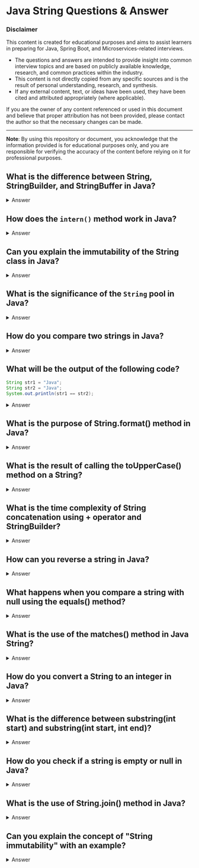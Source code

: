 # Java String Questions & Answer

### Disclaimer

This content is created for educational purposes and aims to assist learners in preparing for Java, Spring Boot, and Microservices-related interviews.

- The questions and answers are intended to provide insight into common interview topics and are based on publicly available knowledge, research, and common practices within the industry.
- This content is not directly copied from any specific sources and is the result of personal understanding, research, and synthesis.
- If any external content, text, or ideas have been used, they have been cited and attributed appropriately (where applicable).

If you are the owner of any content referenced or used in this document and believe that proper attribution has not been provided, please contact the author so that the necessary changes can be made.

---

**Note**: By using this repository or document, you acknowledge that the information provided is for educational purposes only, and you are responsible for verifying the accuracy of the content before relying on it for professional purposes.


## What is the difference between String, StringBuilder, and StringBuffer in Java?
<details>
<summary>Answer</summary>

- **String**: Immutable, meaning its value cannot be changed once created. It is stored in the string pool.
- **StringBuilder**: Mutable and not synchronized, designed for single-threaded scenarios where you need to perform frequent string modifications.
- **StringBuffer**: Mutable and synchronized, designed for multi-threaded scenarios where string modifications occur.

</details>

## How does the `intern()` method work in Java?
<details>
<summary>Answer</summary>

The `intern()` method ensures that all equal string literals refer to the same object in memory. If a string is already in the string pool, the method returns the reference to that string, otherwise, it adds the string to the pool.

</details>

## Can you explain the immutability of the String class in Java?
<details>
<summary>Answer</summary>

The String class in Java is immutable, meaning once a String object is created, its value cannot be changed. Any modification to a string creates a new string object. This is achieved by making the fields `final` and `private`, and not providing methods that modify the string value.

</details>

## What is the significance of the `String` pool in Java?
<details>
<summary>Answer</summary>

The string pool (also known as the string literal pool) is a special memory region where Java stores unique string literals. When you create a string using a literal (e.g., `"Hello"`), it is checked in the pool. If it already exists, the existing reference is returned; otherwise, a new string object is created and added to the pool.

</details>

## How do you compare two strings in Java?
<details>
<summary>Answer</summary>

- Use `equals()` method for content comparison.
- Use `==` for reference comparison (checks if two references point to the same object).

</details>

## What will be the output of the following code?

```java
String str1 = "Java";
String str2 = "Java";
System.out.println(str1 == str2);
```

<details>
<summary>Answer</summary>
- true
Since both str1 and str2 point to the same string in the string pool.


</details>

## What is the purpose of String.format() method in Java?
<details>
<summary> Answer</summary>

- String.format() is used to create formatted strings, similar to the printf function. 
- It allows you to insert values into a string with placeholders, making the string creation more flexible and readable.

</details>

## What is the result of calling the toUpperCase() method on a String?
<details>
<summary> Answer</summary>

- toUpperCase() returns a new string where all the characters are converted to uppercase. The original string remains unchanged because Strings are immutable.

</details>

## What is the time complexity of String concatenation using + operator and StringBuilder?
<details>
<summary> Answer</summary>

- Using + for string concatenation: O(n^2) because a new String object is created every time you concatenate.
- Using StringBuilder: O(n) because StringBuilder appends to the existing buffer without creating new objects for each operation.

</details>

## How can you reverse a string in Java?

<details>
<summary> Answer</summary>

```java 
String str = "Hello";
String reversed = new StringBuilder(str).reverse().toString();
System.out.println(reversed);  // Output: "olleH"
```
</details>

## What happens when you compare a string with null using the equals() method?
<details>
<summary> Answer</summary>

- Calling equals() on a null value will throw a NullPointerException. Always ensure that the string you are calling equals() on is not null or use Objects.equals() which safely handles null.

</details>

## What is the use of the matches() method in Java String?
<details>
<summary> Answer</summary>

- The matches() method checks if the string matches the given regular expression. It returns true if the string matches the pattern and false otherwise.

```java 
String str = "hello123";
System.out.println(str.matches("\\w+"));  // Output: true

```
</details>

## How do you convert a String to an integer in Java?
<details>
<summary> Answer</summary>

```java 
String str = "123";
int num = Integer.parseInt(str);
```

- Alternatively, Integer.valueOf(str) can be used if you need the result as an Integer object.
</details>

## What is the difference between substring(int start) and substring(int start, int end)?
<details>
<summary> Answer</summary>

- substring(int start): Returns a new string starting from the start index to the end of the string.
- substring(int start, int end): Returns a new string from start index to end - 1 index (exclusive of the end index).

</details>

## How do you check if a string is empty or null in Java?
<details>
<summary> Answer</summary>

```java 
String str = "";
if (str == null || str.isEmpty()) {
    System.out.println("String is null or empty");
}
```
</details>

## What is the use of String.join() method in Java? 
<details>
<summary> Answer</summary>

- String.join() is used to join elements of a collection (like a list or array) into a single string with a specified delimiter.

```java 
String result = String.join(",", "apple", "banana", "cherry");
System.out.println(result);  // Output: "apple,banana,cherry"
```
</details>

## Can you explain the concept of "String immutability" with an example?
<details>
<summary> Answer</summary>

- Strings in Java are immutable. Once a String object is created, its value cannot be changed.
-  Example
```java 
String s1 = "Java";
s1 = s1.concat(" Programming");
System.out.println(s1);  // Output: "Java Programming"
// The original string "Java" is not changed, a new String object is created.

- ```

</details>

## What is the difference between StringBuilder and StringBuffer in Java?
<details>
<summary> Answer</summary>

- **StringBuilder:** Faster as it is not synchronized, used in single-threaded environments.
- **StringBuffer:** Slower due to synchronization, used in multi-threaded environments.

</details>




## ref

## 
<details>
<summary> Answer</summary>

- 

</details>